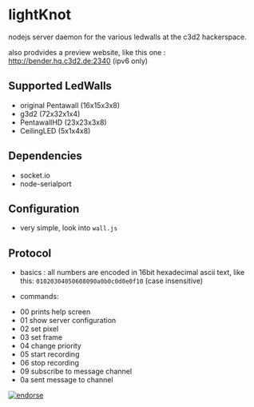 # lightKnot

nodejs server daemon for the various ledwalls at the c3d2 hackerspace.

also prodvides a preview website, like this one : http://bender.hq.c3d2.de:2340  (ipv6 only)

## Supported LedWalls

* original Pentawall (16x15x3x8)
* g3d2 (72x32x1x4)
* PentawallHD (23x23x3x8)
* CeilingLED (5x1x4x8)

## Dependencies

* socket.io
* node-serialport

## Configuration

* very simple, look into `wall.js`

## Protocol

* basics : all numbers are encoded in 16bit hexadecimal ascii text, like this: `01020304050608090a0b0c0d0e0f10` (case insensitive)

* commands:
- 00 prints help screen
- 01 show server configuration
- 02 set pixel
- 03 set frame
- 04 change priority
- 05 start recording
- 06 stop recording
- 09 subscribe to message channel
- 0a sent message to channel


[![endorse](http://api.coderwall.com/sebseb7/endorsecount.png)](http://coderwall.com/sebseb7)


